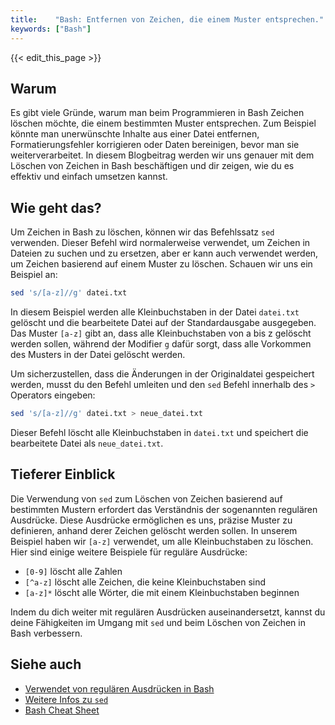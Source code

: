 ```yaml
---
title:    "Bash: Entfernen von Zeichen, die einem Muster entsprechen."
keywords: ["Bash"]
---
```


{{< edit_this_page >}}

## Warum

Es gibt viele Gründe, warum man beim Programmieren in Bash Zeichen löschen möchte, die einem bestimmten Muster entsprechen. Zum Beispiel könnte man unerwünschte Inhalte aus einer Datei entfernen, Formatierungsfehler korrigieren oder Daten bereinigen, bevor man sie weiterverarbeitet. In diesem Blogbeitrag werden wir uns genauer mit dem Löschen von Zeichen in Bash beschäftigen und dir zeigen, wie du es effektiv und einfach umsetzen kannst.

## Wie geht das?

Um Zeichen in Bash zu löschen, können wir das Befehlssatz `sed` verwenden. Dieser Befehl wird normalerweise verwendet, um Zeichen in Dateien zu suchen und zu ersetzen, aber er kann auch verwendet werden, um Zeichen basierend auf einem Muster zu löschen. Schauen wir uns ein Beispiel an:

```Bash
sed 's/[a-z]//g' datei.txt
```

In diesem Beispiel werden alle Kleinbuchstaben in der Datei `datei.txt` gelöscht und die bearbeitete Datei auf der Standardausgabe ausgegeben. Das Muster `[a-z]` gibt an, dass alle Kleinbuchstaben von a bis z gelöscht werden sollen, während der Modifier `g` dafür sorgt, dass alle Vorkommen des Musters in der Datei gelöscht werden.

Um sicherzustellen, dass die Änderungen in der Originaldatei gespeichert werden, musst du den Befehl umleiten und den `sed` Befehl innerhalb des `>` Operators eingeben:

```Bash
sed 's/[a-z]//g' datei.txt > neue_datei.txt
```

Dieser Befehl löscht alle Kleinbuchstaben in `datei.txt` und speichert die bearbeitete Datei als `neue_datei.txt`.

## Tieferer Einblick

Die Verwendung von `sed` zum Löschen von Zeichen basierend auf bestimmten Mustern erfordert das Verständnis der sogenannten regulären Ausdrücke. Diese Ausdrücke ermöglichen es uns, präzise Muster zu definieren, anhand derer Zeichen gelöscht werden sollen. In unserem Beispiel haben wir `[a-z]` verwendet, um alle Kleinbuchstaben zu löschen. Hier sind einige weitere Beispiele für reguläre Ausdrücke:

- `[0-9]` löscht alle Zahlen
- `[^a-z]` löscht alle Zeichen, die keine Kleinbuchstaben sind
- `[a-z]*` löscht alle Wörter, die mit einem Kleinbuchstaben beginnen

Indem du dich weiter mit regulären Ausdrücken auseinandersetzt, kannst du deine Fähigkeiten im Umgang mit `sed` und beim Löschen von Zeichen in Bash verbessern.

## Siehe auch

- [Verwendet von regulären Ausdrücken in Bash](https://www.gnu.org/software/bash/manual/html_node/Pattern-Matching.html)
- [Weitere Infos zu `sed`](https://www.gnu.org/software/sed/manual/sed.html)
- [Bash Cheat Sheet](https://devhints.io/bash)